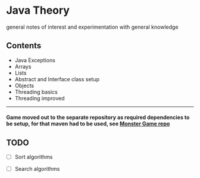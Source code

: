 # Java Theory
general notes of interest and experimentation with general knowledge 
## Contents
+ Java Exceptions 
+ Arrays 
+ Lists
+ Abstract and Interface class setup 
+ Objects
+ Threading basics
+ Threading improved
<hr>

#### Game moved out to the separate repository as required dependencies to be setup, for that maven had to be used,  see [Monster Game repo](https://github.com/gretaivan/MonsterGameJava/blob/main/README.md)


## TODO
- [ ]  Sort algorithms
- [ ]  Search algorithms

